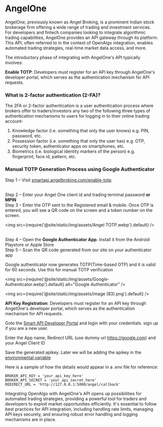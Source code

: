 # AngelOne

AngelOne, previously known as Angel Broking, is a prominent Indian stock brokerage firm offering a wide range of trading and investment services. For developers and fintech companies looking to integrate algorithmic trading capabilities, AngelOne provides an API gateway through its platform. This API, often referred to in the context of OpenAlgo integration, enables automated trading strategies, real-time market data access, and more.



The introductory phase of integrating with AngelOne's API typically involves:

**Enable TOTP**: Developers must register for an API key through AngelOne's developer portal, which serves as the authentication mechanism for API requests.

### **What is 2-factor authentication (2-FA)?** <a href="#what-is-2-factor-authentication-2-fa-3" id="what-is-2-factor-authentication-2-fa-3"></a>

The 2FA or 2-factor authentication is a user authentication process where brokers offer to traders/investors any two of the following three types of authentication mechanisms to users for logging in to their online trading account-

1. Knowledge factor (i.e. something that only the user knows) e.g. PIN, password, etc.
2. Possession factor (i.e. something that only the user has) e.g. OTP, security token, authenticator apps on smartphones, etc.
3. Biometrics (i.e. biological identity markers of the person) e.g. fingerprint, face id, pattern, etc.

### Manual TOTP Generation Process using Google Authenticator

Step 1 – Visit [smartapi.angelbroking.com/enable-totp](http://smartapi.angelbroking.com/enable-totp)

\
Step 2 – Enter your Angel One client id and trading terminal password **or MPIN**\
Step 3 – Enter the OTP sent to the Registered email & mobile. Once OTP is entered, you will see a QR code on the screen and a token number on the screen.

<img
  src={require('@site/static/img/assets/Angel TOTP.webp').default}
/>

\
Step 4 – Open the **Google Authenticator App**. Install it from the Android Playstore or Apple Store\
Step 5 – Scan the QR code generated from our site on your authenticator app

Google authenticator now generates TOTP(Time-based OTP) and it is valid for 60 seconds. Use this for manual TOTP verification

<img
  src={require('@site/static/img/assets/Google-Authenticator.webp').default}
  alt="Google Authenticator"
/>

<img
  src={require('@site/static/img/assets/image (83).png').default}
/>



**API Key Registration**: Developers must register for an API key through AngelOne's developer portal, which serves as the authentication mechanism for API requests.

Goto the [Smart API Developer Portal](https://smartapi.angelbroking.com/signin) and login with your credentials. sign up if you are a new user.

Enter the App name, Redirect URL (use dummy url https://google.com) and your Angel Client ID

Save the generated apikey. Later we will be adding the apikey in the [environmental variable](https://docs.openalgo.in/getting-started/windows-installation/environmental-variables)

Here is a sample of how the details would appear in a .env file for reference:

```
BROKER_API_KEY = 'your_api_key_here'
BROKER_API_SECRET = 'your_api_secret_here'
REDIRECT_URL = 'http://127.0.0.1:5000/angel/callback'
```



Integrating OpenAlgo with AngelOne's API opens up possibilities for automated trading strategies, providing a powerful tool for traders and developers to exploit market opportunities efficiently. It's essential to follow best practices for API integration, including handling rate limits, managing API keys securely, and ensuring robust error handling and logging mechanisms are in place.
